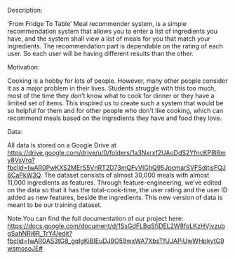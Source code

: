 Description:

‘From Fridge To Table’ Meal recommender system, is a simple recommendation system that allows you to enter a list of ingredients you have, and the system shall view a list of meals for you that match your ingredients. The recommendation part is dependable on the rating of each user. So each user will be having different results than the other. 

Motivation:

Cooking is a hobby for lots of people. However, many other people consider it as a major problem in their lives. Students struggle with this too much, most of the time they don’t know what to cook for dinner or they have a limited set of items. This inspired us to create such a system that would be so helpful for them and for other people who don't like cooking, which can recommend meals based on the ingredients they have and food they love. 

Data:

 All data is stored on a Google Drive at https://drive.google.com/drive/u/0/folders/1a3Nxrxf2UAoDdS2YfncKP8l6my8VsVrq?fbclid=IwAR0PwKXS2MErS5VnRT2D73mQFyVIGhQ95JpcmarSVFSdjtjsFQJ6CaPkW3Q. The dataset consists of almost 30,000 meals with almost 11,000 ingredients as features. Through feature-engineering, we’ve edited on the data so that it has the total-cook-time, the user rating and the user ID added as new features, beside the ingredients. This new version of data is meant to be our training dataset. 

Note:You can find the full documentation of our project here: https://docs.google.com/document/d/1SsGdFLBqSfiDEL2W8foLKzHVjvzubgSahNRj6R_TrY4/edit?fbclid=IwAR0AS3tG8_gqlgKiBIEuDJ9O59wxWA7XbsTfUJAPiUwWHpkytG9wsmosoJE#




